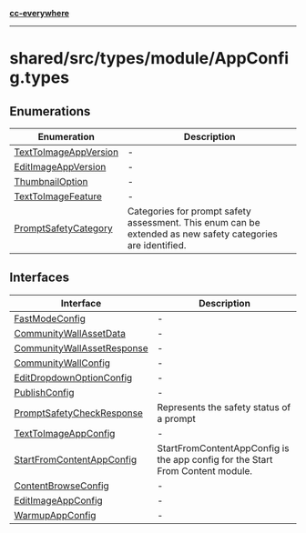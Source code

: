 [**cc-everywhere**](../../../../../index.md)

***

# shared/src/types/module/AppConfig.types

## Enumerations

| Enumeration | Description |
| ------ | ------ |
| [TextToImageAppVersion](enumerations/text-to-image-app-version.md) | - |
| [EditImageAppVersion](enumerations/edit-image-app-version.md) | - |
| [ThumbnailOption](enumerations/thumbnail-option.md) | - |
| [TextToImageFeature](enumerations/text-to-image-feature.md) | - |
| [PromptSafetyCategory](enumerations/prompt-safety-category.md) | Categories for prompt safety assessment. This enum can be extended as new safety categories are identified. |

## Interfaces

| Interface | Description |
| ------ | ------ |
| [FastModeConfig](../app-config-types/interfaces/fast-mode-config.md) | - |
| [CommunityWallAssetData](../app-config-types/interfaces/community-wall-asset-data.md) | - |
| [CommunityWallAssetResponse](../app-config-types/interfaces/community-wall-asset-response.md) | - |
| [CommunityWallConfig](../app-config-types/interfaces/community-wall-config.md) | - |
| [EditDropdownOptionConfig](../app-config-types/interfaces/edit-dropdown-option-config.md) | - |
| [PublishConfig](../app-config-types/interfaces/publish-config.md) | - |
| [PromptSafetyCheckResponse](../app-config-types/interfaces/prompt-safety-check-response.md) | Represents the safety status of a prompt |
| [TextToImageAppConfig](../app-config-types/interfaces/text-to-image-app-config.md) | - |
| [StartFromContentAppConfig](../app-config-types/interfaces/start-from-content-app-config.md) | StartFromContentAppConfig is the app config for the Start From Content module. |
| [ContentBrowseConfig](../app-config-types/interfaces/content-browse-config.md) | - |
| [EditImageAppConfig](../app-config-types/interfaces/edit-image-app-config.md) | - |
| [WarmupAppConfig](../app-config-types/interfaces/warmup-app-config.md) | - |
